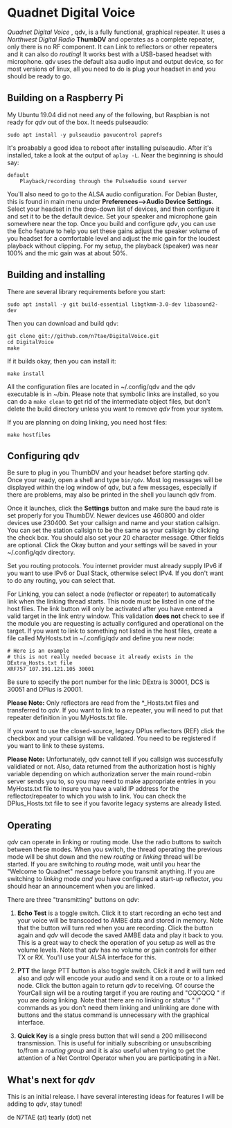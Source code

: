 # Quadnet Digital Voice
*Quadnet Digital Voice* , qdv, is a fully functional, graphical repeater. It uses a *Northwest Digital Radio* **ThumbDV** and operates as a complete repeater, only there is no RF component. It can Link to reflectors or other repeaters and it can also do *routing*! It works best with a USB-based headset with microphone. qdv uses the default alsa audio input and output device, so for most versions of linux, all you need to do is plug your headset in and you should be ready to go.

## Building on a Raspberry Pi

My Ubuntu 19.04 did not need any of the following, but Raspbian is not ready for *qdv* out of the box. It needs pulseaudio:
```
sudo apt install -y pulseaudio pavucontrol paprefs
```

It's proabably a good idea to reboot after installing pulseaudio. After it's installed, take a look at the output of `aplay -L`. Near the beginning is should say:
```
default
    Playback/recording through the PulseAudio sound server
```

You'll also need to go to the ALSA audio configuration. For Debian Buster, this is found in main menu under **Preferences-->Audio Device Settings**. Select your headset in the drop-down list of devices, and then configure it and set it to be the default device. Set your speaker and microphone gain somewhere near the top. Once you build and configure *qdv*, you can use the Echo feature to help you set these gains adjust the speaker volume of you headset for a comfortable level and adjust the mic gain for the loudest playback without clipping. For my setup, the playback (speaker) was near 100% and the mic gain was at about 50%.


## Building and installing
There are several library requirements before you start:
```
sudo apt install -y git build-essential libgtkmm-3.0-dev libasound2-dev
```

Then you can download and build qdv:
```
git clone git://github.com/n7tae/DigitalVoice.git
cd DigitalVoice
make
```
If it builds okay, then you can install it:
```
make install
```
All the configuration files are located in ~/.config/qdv and the qdv executable is in ~/bin. Please note that symbolic links are installed, so you can do a `make clean` to get rid of the intermediate object files, but don't delete the build directory unless you want to remove *qdv* from your system.

If you are planning on doing linking, you need host files:
```
make hostfiles
```
## Configuring qdv
Be sure to plug in you ThumbDV and your headset before starting qdv. Once your ready, open a shell and type `bin/qdv`. Most log messages will be displayed within the log window of qdv, but a few messages, especially if there are problems, may also be printed in the shell you launch qdv from.

Once it launches, click the **Settings** button and make sure the baud rate is set properly for you ThumbDV. Newer devices use 460800 and older devices use 230400. Set your callsign and name and your station callsign. You can set the station callsign to be the same as your callsign by clicking the check box. You should also set your 20 character message. Other fields are optional. Click the Okay button and your settings will be saved in your ~/.config/qdv directory.

Set you routing protocols. You internet provider must already supply IPv6 if you want to use IPv6 or Dual Stack, otherwise select IPv4. If you don't want to do any routing, you can select that.

For Linking, you can select a node (reflector or repeater) to automatically link when the linking thread starts. This node must be listed in one of the host files. The link button will only be activated after you have entered a valid target in the link entry window. This validation **does not** check to see if the module you are requesting is actually configured and operational on the target. If you want to link to something not listed in the host files, create a file called MyHosts.txt in ~/.config/qdv and define you new node:
```
# Here is an example
# this is not really needed becuase it already exists in the DExtra_Hosts.txt file
XRF757 107.191.121.105 30001
```
Be sure to specify the port number for the link: DExtra is 30001, DCS is 30051 and DPlus is 20001.

**Please Note:** Only reflectors are read from the *_Hosts.txt files and transferred to *qdv*. If you want to link to a repeater, you will need to put that repeater definition in you MyHosts.txt file.

If you want to use the closed-source, legacy DPlus reflectors (REF) click the checkbox and your callsign will be validated. You need to be registered if you want to link to these systems.

**Please Note:** Unfortunately, qdv cannot tell if you callsign was successfully validiated or not. Also, data returned from the authorization host is highly variable depending on which authorization server the main round-robin server sends you to, so you may need to make appropriate entries in you MyHosts.txt file to insure you have a valid IP address for the reflector/repeater to which you wish to link. You can check the DPlus_Hosts.txt file to see if you favorite legacy systems are already listed.

## Operating
*qdv* can operate in linking or routing mode. Use the radio buttons to switch between these modes. When you switch, the thread operating the previous mode will be shut down and the new *routing* or *linking* thread will be started. If you are switching to *routing* mode, wait until you hear the "Welcome to Quadnet" message before you transmit anything. If you are switching to *linking* mode *and* you have configured a start-up reflector, you should hear an announcement when you are linked.

There are three "transmitting" buttons on *qdv*:

1) **Echo Test** is a toggle switch. Click it to start recording an echo test and your voice will be transcoded to AMBE data and stored in memory. Note that the button will turn red when you are recording. Click the button again and *qdv* will decode the saved AMBE data and play it back to you. This is a great way to check the operation of you setup as well as the volume levels. Note that *qdv* has no volume or gain controls for either TX or RX. You'll use your ALSA interface for this.

2) **PTT** the large PTT button is also toggle switch. Click it and it will turn red also and *qdv* will encode your audio and send it on a route or to a linked node. Click the button again to return *qdv* to receiving. Of course the YourCall sign will be a routing target if you are routing and "CQCQCQ  " if you are doing linking. Note that there are no linking or status "       I" commands as you don't need them linking and unlinking are done with buttons and the status command is unnecessary with the graphical interface.

3) **Quick Key** is a single press button that will send a 200 millisecond transmission. This is useful for initially subscribing or unsubscribing to/from a *routing group* and it is also useful when trying to get the attention of a Net Control Operator when you are participating in a Net.

## What's next for *qdv*
This is an initial release. I have several interesting ideas for features I will be adding to *qdv*, stay tuned!

de N7TAE (at) tearly (dot) net

